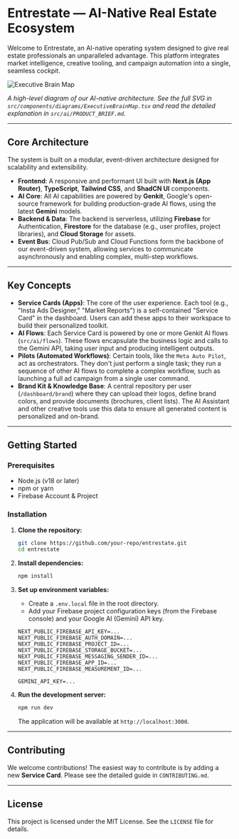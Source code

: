 # Entrestate — AI-Native Real Estate Ecosystem

Welcome to Entrestate, an AI-native operating system designed to give real estate professionals an unparalleled advantage. This platform integrates market intelligence, creative tooling, and campaign automation into a single, seamless cockpit.

![Executive Brain Map](https://firebasestorage.googleapis.com/v0/b/mtcmartechgooodstage-456-326b5.appspot.com/o/executive_brain_map.png?alt=media&token=167a5704-ca13-43e6-997c-9b73715d31f0)

*A high-level diagram of our AI-native architecture. See the full SVG in `src/components/diagrams/ExecutiveBrainMap.tsx` and read the detailed explanation in `src/ai/PRODUCT_BRIEF.md`.*

---

## Core Architecture

The system is built on a modular, event-driven architecture designed for scalability and extensibility.

-   **Frontend**: A responsive and performant UI built with **Next.js (App Router)**, **TypeScript**, **Tailwind CSS**, and **ShadCN UI** components.
-   **AI Core**: All AI capabilities are powered by **Genkit**, Google's open-source framework for building production-grade AI flows, using the latest **Gemini** models.
-   **Backend & Data**: The backend is serverless, utilizing **Firebase** for Authentication, **Firestore** for the database (e.g., user profiles, project libraries), and **Cloud Storage** for assets.
-   **Event Bus**: Cloud Pub/Sub and Cloud Functions form the backbone of our event-driven system, allowing services to communicate asynchronously and enabling complex, multi-step workflows.

---

## Key Concepts

-   **Service Cards (Apps)**: The core of the user experience. Each tool (e.g., "Insta Ads Designer," "Market Reports") is a self-contained "Service Card" in the dashboard. Users can add these apps to their workspace to build their personalized toolkit.
-   **AI Flows**: Each Service Card is powered by one or more Genkit AI flows (`src/ai/flows`). These flows encapsulate the business logic and calls to the Gemini API, taking user input and producing intelligent outputs.
-   **Pilots (Automated Workflows)**: Certain tools, like the `Meta Auto Pilot`, act as orchestrators. They don't just perform a single task; they run a sequence of other AI flows to complete a complex workflow, such as launching a full ad campaign from a single user command.
-   **Brand Kit & Knowledge Base**: A central repository per user (`/dashboard/brand`) where they can upload their logos, define brand colors, and provide documents (brochures, client lists). The AI Assistant and other creative tools use this data to ensure all generated content is personalized and on-brand.

---

## Getting Started

### Prerequisites

-   Node.js (v18 or later)
-   npm or yarn
-   Firebase Account & Project

### Installation

1.  **Clone the repository:**
    ```bash
    git clone https://github.com/your-repo/entrestate.git
    cd entrestate
    ```

2.  **Install dependencies:**
    ```bash
    npm install
    ```

3.  **Set up environment variables:**
    -   Create a `.env.local` file in the root directory.
    -   Add your Firebase project configuration keys (from the Firebase console) and your Google AI (Gemini) API key.
    ```
    NEXT_PUBLIC_FIREBASE_API_KEY=...
    NEXT_PUBLIC_FIREBASE_AUTH_DOMAIN=...
    NEXT_PUBLIC_FIREBASE_PROJECT_ID=...
    NEXT_PUBLIC_FIREBASE_STORAGE_BUCKET=...
    NEXT_PUBLIC_FIREBASE_MESSAGING_SENDER_ID=...
    NEXT_PUBLIC_FIREBASE_APP_ID=...
    NEXT_PUBLIC_FIREBASE_MEASUREMENT_ID=...

    GEMINI_API_KEY=...
    ```

4.  **Run the development server:**
    ```bash
    npm run dev
    ```
    The application will be available at `http://localhost:3000`.

---

## Contributing

We welcome contributions! The easiest way to contribute is by adding a new **Service Card**. Please see the detailed guide in `CONTRIBUTING.md`.

---

## License

This project is licensed under the MIT License. See the `LICENSE` file for details.
